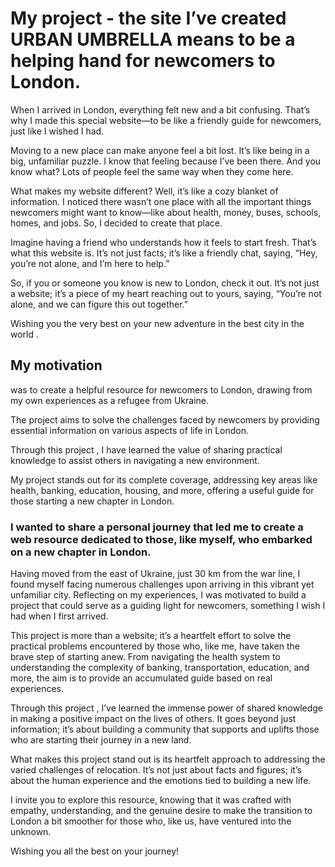 # My project - the site I’ve created URBAN UMBRELLA means to be a helping hand for newcomers to London.
When I arrived in London, everything felt new and a bit confusing. That’s why I made this special website—to be like a friendly guide for newcomers, just like I wished I had.

Moving to a new place can make anyone feel a bit lost. It’s like being in a big, unfamiliar puzzle. I know that feeling because I’ve been there. And you know what? Lots of people feel the same way when they come here.

What makes my website different? Well, it’s like a cozy blanket of information. I noticed there wasn’t one place with all the important things newcomers might want to know—like about health, money, buses, schools, homes, and jobs. So, I decided to create that place.

Imagine having a friend who understands how it feels to start fresh. That’s what this website is. It’s not just facts; it’s like a friendly chat, saying, “Hey, you’re not alone, and I’m here to help.”

So, if you or someone you know is new to London, check it out. It’s not just a website; it’s a piece of my heart reaching out to yours, saying, “You’re not alone, and we can figure this out together.”

Wishing you the very best on your new adventure in the best city in the world .
## My motivation
was to create a helpful resource for newcomers to London, drawing from my own experiences as a refugee from Ukraine.

The project aims to solve the challenges faced by newcomers by providing essential information on various aspects of life in London.

Through this project , I have  learned the value of sharing practical knowledge to assist others in navigating a new environment.

My project stands out for its complete  coverage, addressing key areas like health, banking, education, housing, and more, offering a useful guide for those starting a new chapter in London.

### I wanted to share a personal journey that led me to create a web resource dedicated to those, like myself, who embarked on a new chapter in London.

Having moved from the east of Ukraine, just 30 km from the war line, I found myself facing numerous challenges upon arriving in this vibrant yet unfamiliar city. Reflecting on my experiences, I was motivated to build a project that could serve as a guiding light for newcomers, something I wish I had when I first arrived.

This project is more than a website; it’s a heartfelt effort to solve the practical problems encountered by those who, like me, have taken the brave step of starting anew. From navigating the health system to understanding the complexity of banking, transportation, education, and more, the aim is to provide an accumulated guide based on real experiences.

Through this project , I’ve learned the immense power of shared knowledge in making a positive impact on the lives of others. It goes beyond just information; it’s about building a community that supports and uplifts those who are starting their journey in a new land.

What makes this project stand out is its heartfelt approach to addressing the varied challenges of relocation. It’s not just about facts and figures; it’s about the human experience and the emotions tied to building a new life.

I invite you to explore this resource, knowing that it was crafted with empathy, understanding, and the genuine desire to make the transition to London a bit smoother for those who, like us, have ventured into the unknown.

Wishing you all the best on your journey!